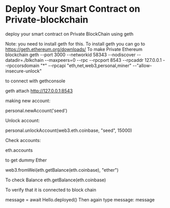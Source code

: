 # Deploy Your Smart Contract on Private-blockchain
deploy your smart contract on Private BlockChain using geth 

Note: you need to install geth for this. To install geth you can go to https://geth.ethereum.org/downloads/
To make Private Ethereum blockchain
geth --port 3000 --networkid 58343 --nodiscover --datadir=./blkchain --maxpeers=0  --rpc --rpcport 8543 --rpcaddr 127.0.0.1 --rpccorsdomain "*" --rpcapi "eth,net,web3,personal,miner" --"allow-insecure-unlock" 


to connect with gethconsole

geth attach http://127.0.0.1:8543

making new account:

 personal.newAccount('seed')

Unlock account:

 personal.unlockAccount(web3.eth.coinbase, "seed", 15000)

Check accounts:

eth.accounts




to get dummy Ether

web3.fromWei(eth.getBalance(eth.coinbase), "ether")



To check Balance
 eth.getBalance(eth.coinbase)


To verify that it is connected to block chain

message = await Hello.deployed()
Then again type message:
message

